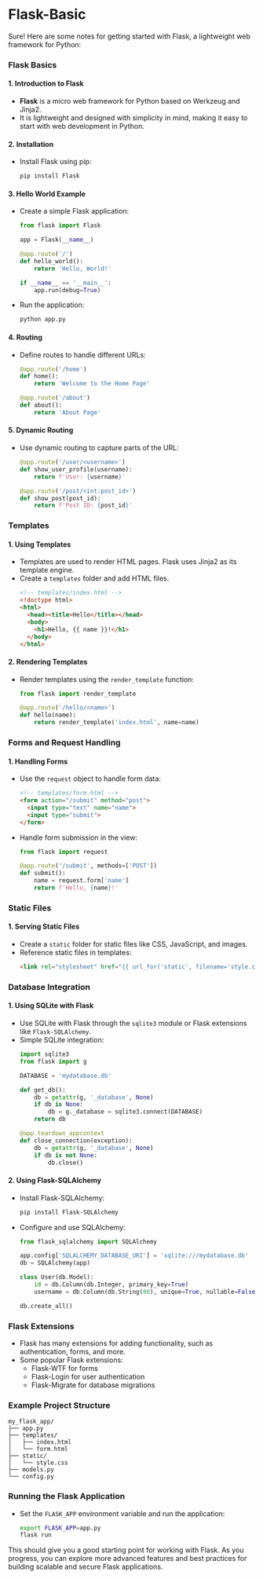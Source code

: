 # Flask-Basic


Sure! Here are some notes for getting started with Flask, a lightweight web framework for Python:

### Flask Basics

#### 1. **Introduction to Flask**
- **Flask** is a micro web framework for Python based on Werkzeug and Jinja2.
- It is lightweight and designed with simplicity in mind, making it easy to start with web development in Python.

#### 2. **Installation**
- Install Flask using pip:
  ```sh
  pip install Flask
  ```

#### 3. **Hello World Example**
- Create a simple Flask application:
  ```python
  from flask import Flask

  app = Flask(__name__)

  @app.route('/')
  def hello_world():
      return 'Hello, World!'

  if __name__ == '__main__':
      app.run(debug=True)
  ```
- Run the application:
  ```sh
  python app.py
  ```

#### 4. **Routing**
- Define routes to handle different URLs:
  ```python
  @app.route('/home')
  def home():
      return 'Welcome to the Home Page'

  @app.route('/about')
  def about():
      return 'About Page'
  ```

#### 5. **Dynamic Routing**
- Use dynamic routing to capture parts of the URL:
  ```python
  @app.route('/user/<username>')
  def show_user_profile(username):
      return f'User: {username}'

  @app.route('/post/<int:post_id>')
  def show_post(post_id):
      return f'Post ID: {post_id}'
  ```

### Templates

#### 1. **Using Templates**
- Templates are used to render HTML pages. Flask uses Jinja2 as its template engine.
- Create a `templates` folder and add HTML files.
  ```html
  <!-- templates/index.html -->
  <!doctype html>
  <html>
    <head><title>Hello</title></head>
    <body>
      <h1>Hello, {{ name }}!</h1>
    </body>
  </html>
  ```

#### 2. **Rendering Templates**
- Render templates using the `render_template` function:
  ```python
  from flask import render_template

  @app.route('/hello/<name>')
  def hello(name):
      return render_template('index.html', name=name)
  ```

### Forms and Request Handling

#### 1. **Handling Forms**
- Use the `request` object to handle form data:
  ```html
  <!-- templates/form.html -->
  <form action="/submit" method="post">
    <input type="text" name="name">
    <input type="submit">
  </form>
  ```

- Handle form submission in the view:
  ```python
  from flask import request

  @app.route('/submit', methods=['POST'])
  def submit():
      name = request.form['name']
      return f'Hello, {name}!'
  ```

### Static Files

#### 1. **Serving Static Files**
- Create a `static` folder for static files like CSS, JavaScript, and images.
- Reference static files in templates:
  ```html
  <link rel="stylesheet" href="{{ url_for('static', filename='style.css') }}">
  ```

### Database Integration

#### 1. **Using SQLite with Flask**
- Use SQLite with Flask through the `sqlite3` module or Flask extensions like `Flask-SQLAlchemy`.
- Simple SQLite integration:
  ```python
  import sqlite3
  from flask import g

  DATABASE = 'mydatabase.db'

  def get_db():
      db = getattr(g, '_database', None)
      if db is None:
          db = g._database = sqlite3.connect(DATABASE)
      return db

  @app.teardown_appcontext
  def close_connection(exception):
      db = getattr(g, '_database', None)
      if db is not None:
          db.close()
  ```

#### 2. **Using Flask-SQLAlchemy**
- Install Flask-SQLAlchemy:
  ```sh
  pip install Flask-SQLAlchemy
  ```

- Configure and use SQLAlchemy:
  ```python
  from flask_sqlalchemy import SQLAlchemy

  app.config['SQLALCHEMY_DATABASE_URI'] = 'sqlite:///mydatabase.db'
  db = SQLAlchemy(app)

  class User(db.Model):
      id = db.Column(db.Integer, primary_key=True)
      username = db.Column(db.String(80), unique=True, nullable=False)

  db.create_all()
  ```

### Flask Extensions

- Flask has many extensions for adding functionality, such as authentication, forms, and more.
- Some popular Flask extensions:
  - Flask-WTF for forms
  - Flask-Login for user authentication
  - Flask-Migrate for database migrations

### Example Project Structure

```
my_flask_app/
├── app.py
├── templates/
│   ├── index.html
│   └── form.html
├── static/
│   └── style.css
├── models.py
└── config.py
```

### Running the Flask Application

- Set the `FLASK_APP` environment variable and run the application:
  ```sh
  export FLASK_APP=app.py
  flask run
  ```

This should give you a good starting point for working with Flask. As you progress, you can explore more advanced features and best practices for building scalable and secure Flask applications.

